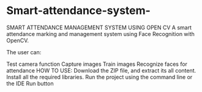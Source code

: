 # Smart-attendance-system-
SMART ATTENDANCE MANAGEMENT SYSTEM USING OPEN CV
A smart attendance marking and management system using Face Recognition with OpenCV.

The user can:

Test camera function
Capture images
Train images
Recognize faces for attendance
HOW TO USE:
Download the ZIP file, and extract its all content.
Install all the required libraries.
Run the project using the command line or the IDE Run button
